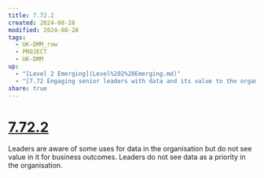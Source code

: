 ```yaml
---
title: 7.72.2
created: 2024-08-28
modified: 2024-08-28
tags:
  - UK-DMM_row
  - PROJECT
  - UK-DMM
up:
  - "[Level 2 Emerging](Level%202%20Emerging.md)"
  - "[7.72 Engaging senior leaders with data and its value to the organisation](7.72%20Engaging%20senior%20leaders%20with%20data%20and%20its%20value%20to%20the%20organisation.md)"
share: true
---
```

# [7.72.2](7.72.2.md)

Leaders are aware of some uses for data in the organisation but do not see value in it for business outcomes. Leaders do not see data as a priority in the organisation.
